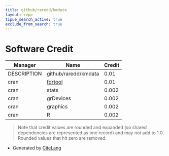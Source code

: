 ```yaml
---
title: github/raredd/kmdata
layout: repo
tipue_search_active: true
exclude_from_search: true
---
```

# Software Credit

|Manager|Name|Credit|
|-------|----|------|
|DESCRIPTION|github/raredd/kmdata|0.01|
|cran|[fdrtool](https://strimmerlab.github.io/software/fdrtool/)|0.01|
|cran|stats|0.002|
|cran|grDevices|0.002|
|cran|graphics|0.002|
|cran|R|0.002|


> Note that credit values are rounded and expanded (so shared dependencies are represented as one record) and may not add to 1.0. Rounded values that hit zero are removed.


- Generated by [CiteLang](https://github.com/vsoch/citelang)
